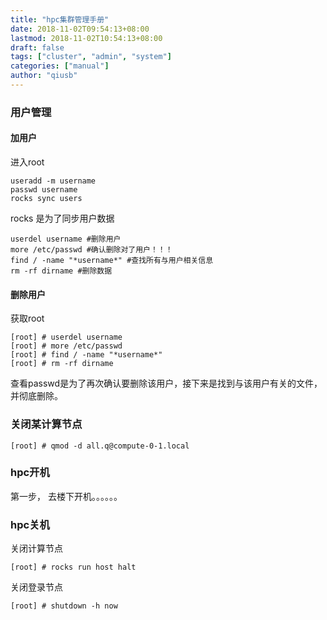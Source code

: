 ```yaml
---
title: "hpc集群管理手册"
date: 2018-11-02T09:54:13+08:00
lastmod: 2018-11-02T10:54:13+08:00
draft: false
tags: ["cluster", "admin", "system"]
categories: ["manual"]
author: "qiusb"
---
```


### 用户管理

#### 加用户

进入root

```
useradd -m username 
passwd username
rocks sync users
```
rocks 是为了同步用户数据

```
userdel username #删除用户
more /etc/passwd #确认删除对了用户！！！
find / -name "*username*" #查找所有与用户相关信息
rm -rf dirname #删除数据
```
#### 删除用户
获取root

```
[root] # userdel username 
[root] # more /etc/passwd 
[root] # find / -name "*username*" 
[root] # rm -rf dirname 
```
查看passwd是为了再次确认要删除该用户，接下来是找到与该用户有关的文件，并彻底删除。


### 关闭某计算节点
```
[root] # qmod -d all.q@compute-0-1.local
```

### hpc开机
第一步， 去楼下开机。。。。。。


### hpc关机
关闭计算节点
```
[root] # rocks run host halt
```
关闭登录节点
```
[root] # shutdown -h now
```

